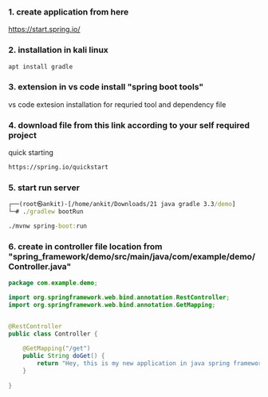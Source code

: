 ### 1. create application from here 
https://start.spring.io/

### 2. installation in kali linux
```cmd
apt install gradle
```
### 3. extension in vs code install "spring boot tools"
vs code extesion installation for requried tool and dependency file

### 4. download file from this link according to your self required project

quick starting
```cmd
https://spring.io/quickstart
```
### 5. start run server
```cmd
┌──(root㉿ankit)-[/home/ankit/Downloads/21 java gradle 3.3/demo]
└─# ./gradlew bootRun
```
```cmd
./mvnw spring-boot:run
```

### 6. create in controller file location from "spring_framework/demo/src/main/java/com/example/demo/Controller.java"
```java
package com.example.demo;

import org.springframework.web.bind.annotation.RestController;
import org.springframework.web.bind.annotation.GetMapping;


@RestController 
public class Controller {
    
    @GetMapping("/get")
    public String doGet() {
        return "Hey, this is my new application in java spring framework";
    }
    
}
```
